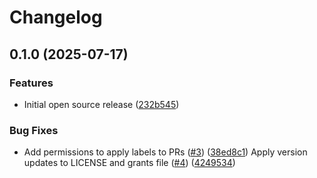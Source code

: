 # Changelog

## 0.1.0 (2025-07-17)

### Features

* Initial open source release ([232b545](https://github.com/smartcontractkit/crib-sdk/commit/232b545bf8b06c6062523bd4d019f84e12326dae))

### Bug Fixes

* Add permissions to apply labels to PRs ([#3](https://github.com/smartcontractkit/crib-sdk/issues/3)) ([38ed8c1](https://github.com/smartcontractkit/crib-sdk/commit/38ed8c1e49be5340e5e12d78a7c5cdb5bea11e34))
  Apply version updates to LICENSE and grants file ([#4](https://github.com/smartcontractkit/crib-sdk/issues/4)) ([4249534](https://github.com/smartcontractkit/crib-sdk/commit/42495349874d55a93f76f9b5db73c3f98145a478))
